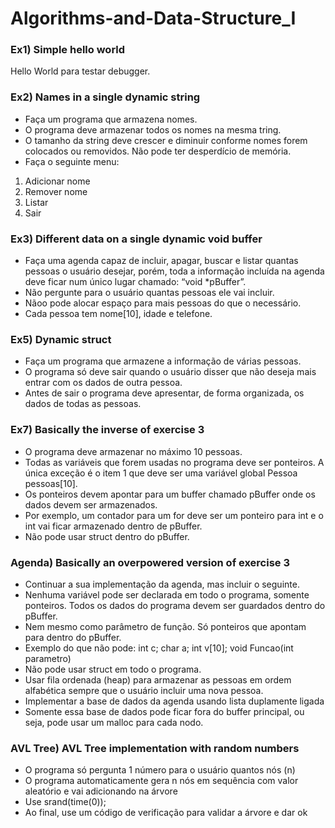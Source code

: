 # Algorithms-and-Data-Structure_I

### Ex1) Simple hello world

Hello World para testar debugger.


### Ex2) Names in a single dynamic string

- Faça um programa que armazena nomes.
- O programa deve armazenar todos os nomes na mesma tring.
- O tamanho da string deve crescer e diminuir conforme nomes forem colocados ou removidos. Não pode ter desperdício de memória.
- Faça o seguinte menu:
1) Adicionar nome
2) Remover nome
3) Listar
4) Sair


### Ex3) Different data on a single dynamic void buffer

- Faça uma agenda capaz de incluir, apagar, buscar e listar quantas pessoas o usuário desejar, porém, toda a informação incluída na agenda deve ficar num único lugar chamado: “void *pBuffer”.
- Não pergunte para o usuário quantas pessoas ele vai incluir.
- Nãoo pode alocar espaço para mais pessoas do que o necessário.
- Cada pessoa tem nome[10], idade e telefone.


### Ex5) Dynamic struct

- Faça um programa que armazene a informação de várias pessoas.
- O programa só deve sair quando o usuário disser que não deseja mais entrar com os dados de outra pessoa.
- Antes de sair o programa deve apresentar, de forma organizada, os dados de todas as pessoas.


### Ex7) Basically the inverse of exercise 3

- O programa deve armazenar no máximo 10 pessoas.
- Todas as variáveis que forem usadas no programa deve ser ponteiros. A única exceção é o item 1 que deve ser uma variável global Pessoa pessoas[10].
- Os ponteiros devem apontar para um buffer chamado pBuffer onde os dados devem ser armazenados. 
- Por exemplo, um contador para um for deve ser um ponteiro para int e o int vai ficar armazenado dentro de pBuffer.
- Não pode usar struct dentro do pBuffer.


### Agenda) Basically an overpowered version of exercise 3

- Continuar a sua implementação da agenda, mas incluir o seguinte.
- Nenhuma variável pode ser declarada em todo o programa, somente ponteiros. Todos os dados do programa devem ser guardados dentro do pBuffer.
- Nem mesmo como parâmetro de função. Só ponteiros que apontam para dentro do pBuffer.
- Exemplo do que não pode: int c; char a; int v[10];  void Funcao(int parametro)
- Não pode usar struct em todo o programa.
- Usar fila ordenada (heap) para armazenar as pessoas em ordem alfabética sempre que o usuário incluir uma nova pessoa.
- Implementar a base de dados da agenda usando lista duplamente ligada
- Somente essa base de dados pode ficar fora do buffer principal, ou seja, pode usar um malloc para cada nodo.


### AVL Tree) AVL Tree implementation with random numbers

- O programa só pergunta 1 número para o usuário quantos nós (n)
- O programa automaticamente gera n nós em sequência com valor aleatório e vai adicionando na árvore
- Use srand(time(0));
- Ao final, use um código de verificação para validar a árvore e dar ok
